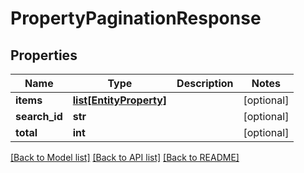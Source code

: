 # PropertyPaginationResponse

## Properties
Name | Type | Description | Notes
------------ | ------------- | ------------- | -------------
**items** | [**list[EntityProperty]**](EntityProperty.md) |  | [optional] 
**search_id** | **str** |  | [optional] 
**total** | **int** |  | [optional] 

[[Back to Model list]](../README.md#documentation-for-models) [[Back to API list]](../README.md#documentation-for-api-endpoints) [[Back to README]](../README.md)


